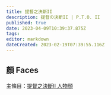 ```yaml
---
title: 提督之決斷II
description: 提督の決断II | P.T.O. II
published: true
date: 2023-04-09T10:39:37.875Z
tags: 
editor: markdown
dateCreated: 2023-02-19T07:39:55.116Z
---
```


## 顏 Faces

主條目：[提督之決斷II 人物顏](/遊戲/提督之決斷II/人物顏)
